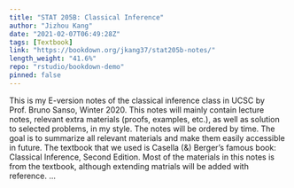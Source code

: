 ```yaml
---
title: "STAT 205B: Classical Inference"
author: "Jizhou Kang"
date: "2021-02-07T06:49:28Z"
tags: [Textbook]
link: "https://bookdown.org/jkang37/stat205b-notes/"
length_weight: "41.6%"
repo: "rstudio/bookdown-demo"
pinned: false
---
```


This is my E-version notes of the classical inference class in UCSC by Prof. Bruno Sanso, Winter 2020. This notes will mainly contain lecture notes, relevant extra materials (proofs, examples, etc.), as well as solution to selected problems, in my style. The notes will be ordered by time. The goal is to summarize all relevant materials and make them easily accessible in future. The textbook that we used is Casella \(\&\) Berger’s famous book: Classical Inference, Second Edition. Most of the materials in this notes is from the textbook, although extending matrials will be added with reference.  ...
